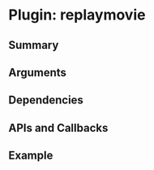 Plugin: replaymovie
===========

Summary
-------

Arguments
---------



Dependencies
------------



APIs and Callbacks
------------------





Example
-------

